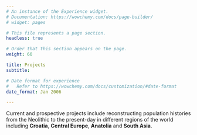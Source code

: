 ```yaml
---
# An instance of the Experience widget.
# Documentation: https://wowchemy.com/docs/page-builder/
# widget: pages

# This file represents a page section.
headless: true

# Order that this section appears on the page.
weight: 60

title: Projects
subtitle:

# Date format for experience
#   Refer to https://wowchemy.com/docs/customization/#date-format
date_format: Jan 2006

---
```

Current and prospective projects include reconstructing population histories from the Neolithic to the present-day in different regions of the world including **Croatia**, **Central Europe**, **Anatolia** and **South Asia**. 
